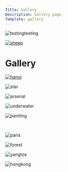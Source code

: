 ```yaml
---
Title: Gallery
Description: Gallery page.
Template: gallery
---
```


![testingtesting](%base_url%/image/photo-climb.png?area=0,50,0,0)

<a href="%base_url%/image/photo-climb.png" target="_blank">
    <picture>
        <source media="(min-width: 668px)" srcset="%base_url%/image/photo-climb.png?w=100">
        <source media="(min-width: 376px)" srcset="%base_url%/image/photo-climb.png?w=667">
        <img src="%base_url%/image/photo-climb.png?w=375" alt="sheep">
    </picture>
</a>



<div class="all-pictures">

<div class="pic-box pic-title" markdown="1">

# Gallery

</div>


<div class="pic-box pic-one" markdown="1"> 

<a href="%base_url%/image/photo-hanoi.png" target="_blank">
    <picture class="pic-one">
        <source media="(min-width: 668px)" srcset="%base_url%/image/photo-hanoi.png">
        <img src="%base_url%/image/photo-hanoi.png?w=667" alt="hanoi">
    </picture>
</a>

</div>


<div class="pic-box pic-two" markdown="1" width="150px"> 

![star](image/photo-climb.png?save-as=jpg&q=10)

</div>


<div class="pic-box pic-three" markdown="1"> 

![arsenal](image/photo-arsenal.png)

</div>


<div class="pic-box pic-four" markdown="1"> 

![underwater](image/photo-underwater.png)

</div>


<div class="pic-box pic-five" markdown="1"> 

![painting](image/photo-painting.png)

<br>
</div>



<div class="pic-box pic-six" markdown="1"> 


![paris](image/photo-paris.png)

</div>


<div class="pic-box pic-seven" markdown="1"> 


![forest](image/photo-forest.png)

</div>


<div class="pic-box pic-eight" markdown="1"> 


![yangtze](image/photo-cabin.png)

</div>


<div class="pic-box pic-nine" markdown="1"> 

![hongkong](image/photo-zen.png)

</div>


</div>
